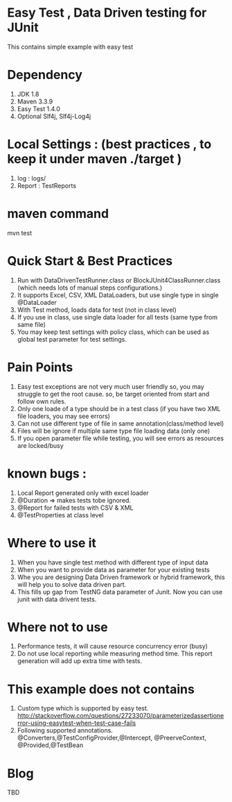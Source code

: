 # Easy Test , Data Driven testing for JUnit
This contains simple example with easy test

# Dependency 
1. JDK 1.8
2. Maven 3.3.9
3. Easy Test 1.4.0
4. Optional Slf4j, Slf4j-Log4j

# Local Settings : (best practices , to keep it under maven ./target ) 
1. log : logs/
2. Report : TestReports

# maven command
mvn test

# Quick Start & Best Practices 
1. Run with DataDrivenTestRunner.class or BlockJUnit4ClassRunner.class (which needs lots of manual steps configurations.) 
2. It supports Excel, CSV, XML DataLoaders, but use single type in single @DataLoader 
2. With Test method, loads data for test (not in class level) 
3. If you use in class, use single data loader for all tests (same type from same file) 
4. You may keep test settings with policy class, which can be used as global test parameter for test settings. 

# Pain Points
1. Easy test exceptions are not very much user friendly so, you may struggle to get the root cause. so, be target oriented from start and follow own rules.
2. Only one loade of a type should be in a test class (if you have two XML file loaders, you may see errors)
3. Can not use different type of file in same annotation(class/method level)
4. Files will be ignore if multiple same type file loading data (only one)
5. If you open parameter file while testing, you will see errors as resources are locked/busy

# known bugs : 
1. Local Report generated only with excel loader 
2. @Duration => makes tests tobe ignored.
3. @Report for failed tests with CSV & XML
4. @TestProperties at class level

# Where to use it
1. When you have single test method with different type of input data
2. When you want to provide data as parameter for your existing tests
3. Whe you are designing Data Driven framework or hybrid framework, this will help you to solve data driven part. 
4. This fills up gap from TestNG data parameter of Junit. Now you can use junit with data drivent tests.    

# Where not to use
1. Performance tests, it will cause resource concurrency error (busy)
2. Do not use local reporting while measuring method time. This report generation will add up extra time with tests.   

# This example does not contains 
1. Custom type which is supported by easy test. 
http://stackoverflow.com/questions/27233070/parameterizedassertionerror-using-easytest-when-test-case-fails
2. Following supported annotations.
 @Converters,@TestConfigProvider,@Intercept, @PreerveContext, @Provided,@TestBean

# Blog 
TBD